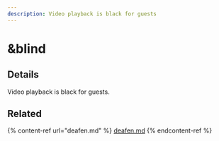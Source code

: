 ```yaml
---
description: Video playback is black for guests
---
```


# \&blind

## Details

Video playback is black for guests.

## Related

{% content-ref url="deafen.md" %}
[deafen.md](deafen.md)
{% endcontent-ref %}
